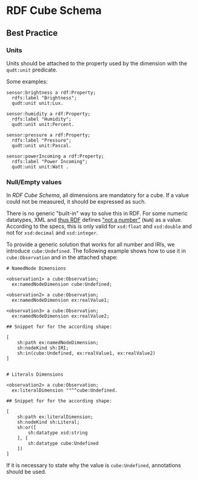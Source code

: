 # RDF Cube Schema

## Best Practice

### Units

Units should be attached to the property used by the dimension with the `qudt:unit` predicate.

Some examples:

```turtle
sensor:brightness a rdf:Property;
  rdfs:label "Brightness";
  qudt:unit unit:Lux.

sensor:humidity a rdf:Property;
  rdfs:label "Humidity";
  qudt:unit unit:Percent.

sensor:pressure a rdf:Property;
  rdfs:label "Pressure";
  qudt:unit unit:Pascal.
  
sensor:powerIncoming a rdf:Property;
  rdfs:label "Power Incoming";
  qudt:unit unit:Watt .
```

### Null/Empty values

In _RDF Cube Schema_, all dimensions are mandatory for a cube. If a value could not be measured, it should be expressed as such.

There is no generic "built-in" way to solve this in RDF. For some numeric datatypes, XML and [thus RDF](https://www.w3.org/TR/rdf11-concepts/#xsd-datatypes) defines ["not a number"](https://docstore.mik.ua/orelly/xml/schema/ch04_04.htm) (`NaN`) as a value. According to the specs, this is only valid for `xsd:float` and `xsd:double` and not for `xsd:decimal` and `xsd:integer`.

To provide a generic solution that works for all number and IRIs, we introduce `cube:Undefined`. The following example shows how to use it in `cube:Observation` and in the attached shape:

```turtle
# NamedNode Dimensions

<observation1> a cube:Observation;
  ex:namedNodeDimension cube:Undefined;

<observation2> a cube:Observation;
  ex:namedNodeDimension ex:realValue1;

<observation3> a cube:Observation;
  ex:namedNodeDimension ex:realValue2;
  
## Snippet for for the according shape:

[
    sh:path ex:namedNodeDimension;
    sh:nodeKind sh:IRI;
    sh:in(cube:Undefined, ex:realValue1, ex:realValue2)
]


# Literals Dimensions

<observation2> a cube:Observation;
  ex:literalDimension ""^^cube:Undefined.

## Snippet for for the according shape:

[
    sh:path ex:literalDimension;
    sh:nodeKind sh:Literal;
    sh:or([
        sh:datatype xsd:string
    ], [
        sh:datatype cube:Undefined
    ])
]
```

If it is necessary to state why the value is `cube:Undefined`, annotations should be used.
